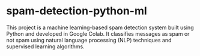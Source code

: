 # spam-detection-python-ml
This project is a machine learning-based spam detection system built using Python and developed in Google Colab. It classifies messages as spam or not spam using natural language processing (NLP) techniques and supervised learning algorithms.
